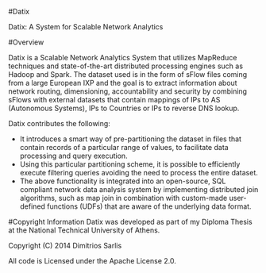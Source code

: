 #Datix

Datix: A System for Scalable Network Analytics

#Overview

Datix is a Scalable Network Analytics System that utilizes MapReduce techniques and state-of-the-art distributed processing engines such as Hadoop and Spark. The dataset used is in the form of sFlow files coming from a large European IXP and the goal is to extract information about network routing, dimensioning, accountability and security by combining sFlows with external datasets that contain mappings of IPs to AS (Autonomous Systems), IPs to Countries or IPs to reverse DNS lookup.

Datix contributes the following:
* It introduces a smart way of pre-partitioning the dataset in files that contain records of a particular range of values, to facilitate data processing and query execution.
* Using this particular partitioning scheme, it is possible to efficiently execute filtering queries avoiding the need to process the entire dataset.
* The above functionality is integrated into an open-source, SQL compliant network data analysis system by implementing distributed join algorithms, such as map join in combination with custom-made user-defined functions (UDFs) that are aware of the underlying data format.

#Copyright Information
Datix was developed as part of my Diploma Thesis at the National Technical University of Athens.

Copyright (C) 2014 Dimitrios Sarlis

All code is Licensed under the Apache License 2.0.
